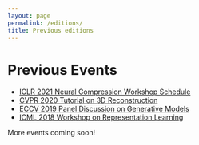 ```yaml
---
layout: page
permalink: /editions/
title: Previous editions
---
```


# Previous Events

- [ICLR 2021 Neural Compression Workshop Schedule](/schedule/)
- [CVPR 2020 Tutorial on 3D Reconstruction](#)
- [ECCV 2019 Panel Discussion on Generative Models](#)
- [ICML 2018 Workshop on Representation Learning](#)

More events coming soon!
